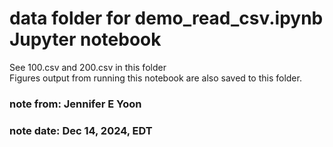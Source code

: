 # data folder for demo_read_csv.ipynb Jupyter notebook  

See 100.csv and 200.csv in this folder  
Figures output from running this notebook are also saved to this folder.  

### note from: Jennifer E Yoon  
### note date: Dec 14, 2024, EDT  

